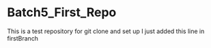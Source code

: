 # Batch5_First_Repo

This is a test repository for git clone and set up
I just added this line in firstBranch